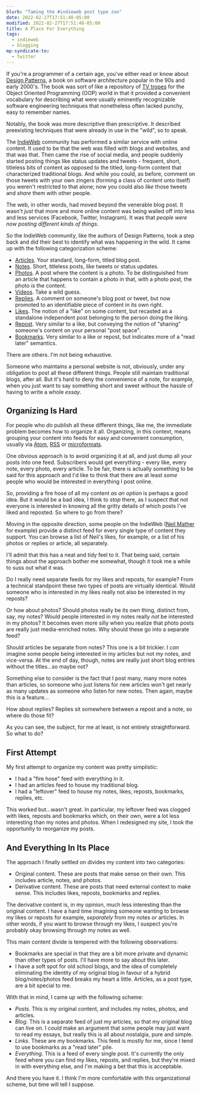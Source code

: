 ```yaml
---
blurb: "Taming the #indieweb post type zoo"
date: 2022-02-27T17:51:48-05:00
modified: 2022-02-27T17:51:48-05:00
title: A Place For Everything
tags:
  - indieweb
  - blogging
mp-syndicate-to:
  - twitter
---
```


If you're a programmer of a certain age, you've either read or know about
[Design Patterns][1], a book on software architecture popular in the 90s and
early 2000's.  The book was sort of like a repository of [TV tropes][2] for
the Object Oriented Programming (OOP) world in that it provided a convenient
vocabulary for describing what were usually eminently recognizable software
engineering techniques that nonetheless often lacked punchy, easy to
remember names.

Notably, the book was more descriptive than prescriptive.  It described
preexisting techniques that were already in use in the "wild", so to speak.

The [IndieWeb][3] community has performed a similar service with online
content.  It used to be that the web was filled with blogs and websites, and
that was that.  Then came the rise of social media, and people suddenly
started posting things like status updates and tweets - frequent, short,
titleless bits of content as opposed to the titled, long-form content that
characterized traditional blogs.  And while you could, as before, comment on
those tweets with your own zingers (forming a class of content unto itself)
you weren't restricted to that alone; now you could also *like* those tweets
and *share* them with other people.

The web, in other words, had moved beyond the venerable blog post.  It
wasn't *just* that more and more online content was being walled off into
less and less services (Facebook, Twitter, Instagram).  It was that *people
were now posting different kinds of things*.

So the IndieWeb community, like the authors of Design Patterns, took a step
back and did their best to identify what was happening in the wild.  It came
up with the following categorization scheme:

* [Articles][4].  Your standard, long-form, titled blog post.
* [Notes][5].  Short, titleless posts, like tweets or status updates.
* [Photos][6].  A post where the content is a photo.  To be distinguished
  from an article that happens to contain a photo in that, with a photo
  post, the photo *is* the content.
* [Videos][7].  Take a wild guess.
* [Replies][8].  A comment on someone's blog post or tweet, but now promoted
  to an identifiable piece of content in its own right.
* [Likes][9].  The notion of a "like" on some content, but recasted as a
  standalone independent post belonging to the person doing the liking.
* [Repost][10].  Very similar to a like, but conveying the notion of
  "sharing" someone's content on your personal "post space".
* [Bookmarks][11].  Very similar to a like or repost, but indicates more of
  a "read later" semantics.

There are others.  I'm not being exhaustive.

Someone who maintains a personal website is not, obviously, under any
obligation to post all these different things.  People still maintain
traditional blogs, after all.  But it's hard to deny the convenience of a
note, for example, when you just want to say something short and sweet
without the hassle of having to write a whole *essay*.

## Organizing Is Hard

For people who *do* publish all these different things, like me, the
immediate problem becomes how to organize it all.  Organizing, in this
context, means grouping your content into feeds for easy and convenient
consumption, usually via [Atom][12], [RSS][13] or [microformats][14].

One obvious approach is to avoid organizing it at all, and just dump all
your posts into one feed.  Subscribers would get everything - every like,
every note, every photo, every article.  To be fair, there is actually
something to be said for this approach and I'd like to think that there are
at least *some* people who would be interested in everything I post online.

So, providing a fire hose of all my content *as an option* is perhaps a good
idea.  But it would be a bad idea, I think to *stop* there, as I suspect
that not everyone is interested in knowing all the gritty details of which
posts I've liked and reposted.  So where to go from there?

Moving in the opposite direction, some people on the IndieWeb ([Neil
Mather][15] for example) provide a distinct feed for every single type of
content they support.  You can browse a list of Neil's likes, for example,
or a list of his photos or replies or article, all separately.

I'll admit that this has a neat and tidy feel to it.  That being said,
certain things about the approach bother me somewhat, though it took me a
while to suss out what it was.

Do I really need separate feeds for my likes and reposts, for example?  From
a technical standpoint these two types of posts are virtually identical.
Would someone who is interested in my likes really not also be interested in
my reposts?

Or how about photos?  Should photos really be its own thing, distinct from,
say, my notes?  Would people interested in my notes really *not* be
interested in my photos?  It becomes even more silly when you realize that
photo posts are really just media-enriched notes.  Why should these go into
a separate feed?

Should articles be separate from notes?  This one is a bit trickier.  I
*can* imagine some people being interested in my articles but not my notes,
and vice-versa.  At the end of day, though, notes are really just short blog
entries without the titles...so maybe not?

Something else to consider is the fact that I post many, many more notes
than articles, so someone who just listens for new articles won't get nearly
as many updates as someone who listen for new notes.  Then again, maybe this
is a feature...

How about replies?  Replies sit somewhere between a repost and a note, so
where do those fit?

As you can see, the subject, for me at least, is not entirely
straightforward.  So what to do?

## First Attempt

My first attempt to organize my content was pretty simplistic:

* I had a "fire hose" feed with everything in it.
* I had an articles feed to house my traditional blog.
* I had a "leftover" feed to house my notes, likes, reposts, bookmarks, replies, etc.

This worked but...wasn't great.  In particular, my leftover feed was clogged
with likes, reposts and bookmarks which, on their own, were a lot less
interesting than my notes and photos.  When I redesigned my site, I took the
opportunity to reorganize my posts.

## And Everything In Its Place

The approach I finally settled on divides my content into two categories:

* Original content.  These are posts that make sense on their own.  This includes
  article, notes, and photos.
* Derivative content.  These are posts that need external context to make
  sense.  This includes likes, reposts, bookmarks and replies.

The derivative content is, in my opinion, much less interesting than the
original content.  I have a hard time imagining someone wanting to browse my
likes or reposts for example, *separately* from my notes or articles.  In
other words, if you want to browse through my likes, I suspect you're
probably okay browsing through my notes as well.

This main content divide is tempered with the following observations:

* Bookmarks are special in that they are a bit more private and dynamic than
  other types of posts.  I'll have more to say about this later.
* I have a soft spot for old school blogs, and the idea of completely
  eliminating the identity of my original blog in favour of a hybrid
  blog/notes/photos feed breaks my heart a little.  Articles, as a post
  type, are a bit special to me.

With that in mind, I came up with the following scheme:

* *Posts*. This is my original content, and includes my notes, photos, and
  articles.
* *Blog*.  This is a separate feed of just my articles, so that my original
  blog can live on.  I *could* make an argument that some people may just
  want to read my essays, but really this is all about nostalgia, pure and
  simple.
* *Links*.  These are my bookmarks.  This feed is mostly for me, since I tend
  to use bookmarks as a "read later" pile.
* *Everything*.  This is a feed of every single post.  It's currently the only
  feed where you can find my likes, reposts, and replies, but they're mixed
  in with everything else, and I'm making a bet that this is acceptable.
  
And there you have it.  I think I'm more comfortable with this
organizational scheme, but time will tell I suppose.


[1]: https://en.wikipedia.org/wiki/Design_Patterns
[2]: https://tvtropes.org/
[3]: https://indieweb.org/
[4]: https://indieweb.org/article
[5]: https://indieweb.org/note
[6]: https://indieweb.org/photo
[7]: https://indieweb.org/video
[8]: https://indieweb.org/reply
[9]: https://indieweb.org/like
[10]: https://indieweb.org/repost
[11]: https://indieweb.org/bookmark
[12]: https://en.wikipedia.org/wiki/Atom_(Web_standard)
[13]: https://en.wikipedia.org/wiki/RSS
[14]: https://indieweb.org/microformats
[15]: https://doubleloop.net/
